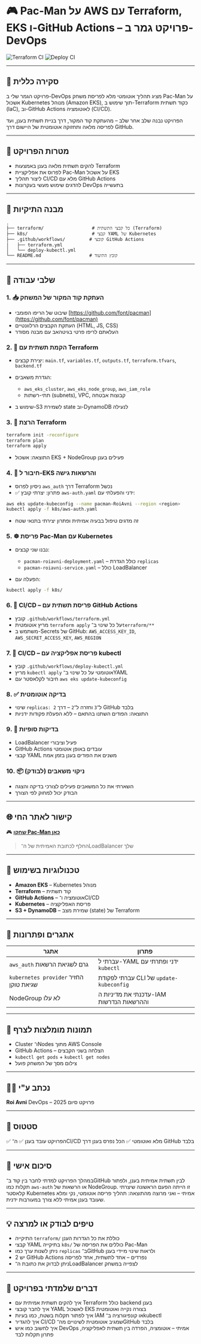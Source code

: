 # 🎮 Pac-Man על AWS עם Terraform, EKS ו-GitHub Actions – פרויקט גמר ב-DevOps

![Terraform CI](https://github.com/RoiAvni/pacman/actions/workflows/terraform.yml/badge.svg)
![Deploy CI](https://github.com/RoiAvni/pacman/actions/workflows/deploy-kubectl.yml/badge.svg)

---

## 📌 סקירה כללית

פרויקט הגמר שלי ב-DevOps מציג תהליך אוטומטי מלא לפריסת משחק Pac-Man על אשכול Kubernetes מנוהל (Amazon EKS), תוך שימוש ב-Terraform כקוד תשתית (IaC), וב-GitHub Actions לאוטומציה (CI/CD).

הפרויקט נבנה שלב אחר שלב – מהעתקת קוד המקור, דרך בניית תשתית בענן, ועד לפריסה מלאה ותחזוקה אוטומטית של היישום דרך GitHub.

---

## 🎯 מטרות הפרויקט

* להקים תשתית מלאה בענן באמצעות Terraform
* לפרוס את אפליקציית Pac-Man על אשכול EKS
* ליצור תהליך CI/CD מלא עם GitHub Actions
* להדגים שימוש מעשי בעקרונות DevOps בתעשייה

---

## 📁 מבנה התיקיות

```
.
├── terraform/                  # כל קבצי התשתית (Terraform)
├── k8s/                        # קבצי YAML של Kubernetes
├── .github/workflows/         # קובצי GitHub Actions
│   ├── terraform.yml
│   └── deploy-kubectl.yml
└── README.md                  # קובץ התיעוד
```

---

## 🧱 שלבי עבודה

### 1. 📥 העתקת קוד המקור של המשחק

* שיבוט של הריפו הפומבי [https://github.com/font/pacman](https://github.com/font/pacman)
* העתקת הקבצים הרלוונטיים (HTML, JS, CSS)
* העלאתם לריפו פרטי בגיטהאב עם מבנה מסודר

### 2. 🧱 הקמת תשתית עם Terraform

* יצירת קבצים: `main.tf`, `variables.tf`, `outputs.tf`, `terraform.tfvars`, `backend.tf`
* הגדרת משאבים:

  * `aws_eks_cluster`, `aws_eks_node_group`, `aws_iam_role`
  * תתי-רשתות (subnets), VPC, קבוצות אבטחה
* שימוש ב-S3 לשמירת state וב-DynamoDB לנעילה

### 3. 🧪 הרצת Terraform

```bash
terraform init -reconfigure
terraform plan
terraform apply
```

* התוצאה: אשכול EKS + NodeGroup פעילים בענן

### 4. 🔐 חיבור ל-EKS והרשאות גישה

* ניסיון לפרוס `aws_auth` דרך Terraform נכשל
* ✅ פתרון: יצרתי קובץ `aws-auth.yaml` ידני והפעלתי עם:

```bash
aws eks update-kubeconfig --name pacman-RoiAvni --region <region>
kubectl apply -f k8s/aws-auth.yaml
```

* זה מדגים טיפול בבעיה אמיתית ופתרון יצירתי בתנאי שטח

### 5. ☸️ פריסת Pac-Man עם Kubernetes

* נבנו שני קבצים:

  * `pacman-roiavni-deployment.yaml` – כולל הגדרת `replicas`
  * `pacman-roiavni-service.yaml` – כולל LoadBalancer
* הפעלה עם:

```bash
kubectl apply -f k8s/
```

### 6. 🔁 CI/CD – פריסת תשתית עם GitHub Actions

* קובץ `.github/workflows/terraform.yml`
* מריץ אוטומטית `terraform apply` על כל שינוי ב־`terraform/**`
* משתמש ב-Secrets של GitHub: `AWS_ACCESS_KEY_ID`, `AWS_SECRET_ACCESS_KEY`, `AWS_REGION`

### 7. 🚀 CI/CD – פריסת אפליקציה עם kubectl

* קובץ `.github/workflows/deploy-kubectl.yml`
* מריץ `kubectl apply` אוטומטי על כל שינוי ב־YAML
* חיבור לקלאסטר עם `aws eks update-kubeconfig`

### 8. ✅ בדיקה אוטומטית

* שינוי `replicas: 2` ל־`3` וחזרה ל־`2` – דרך GitHub בלבד
* התוצאה: הפודים השתנו בהתאם – ללא הפעלת פקודות ידניות

### 9. 🧪 בדיקות סופיות

* LoadBalancer פעיל וציבורי
* GitHub Actions עובדים באופן אוטומטי
* קבצי YAML משנים את הפודים בענן בזמן אמת

### 10. 📦 ניקוי משאבים (לבודק)

* השארתי את כל המשאבים פעילים לצורכי בדיקה והצגה
* הבודק יכול למחוק לפי הצורך

---

## 🌐 קישור לאתר החי

🎮 **[שחקו Pac-Man כאן](http://<כתובת-load-balancer>)**

> החלף לכתובת האמיתית של ה־LoadBalancer שלך

---

## 🧰 טכנולוגיות בשימוש

* **Amazon EKS** – Kubernetes מנוהל
* **Terraform** – קוד תשתית
* **GitHub Actions** – אוטומציה ו־CI/CD
* **Kubernetes** – פריסת האפליקציה
* **S3 + DynamoDB** – שמירת מצב (state) של Terraform

---

## 🧠 אתגרים ופתרונות

| אתגר                                   | פתרון                                    |
| -------------------------------------- | ---------------------------------------- |
| `aws_auth` גרם לשגיאת הרשאות           | עברתי ל-YAML ידני ופתרתי עם `kubectl`    |
| `kubernetes provider` החזיר שגיאת טוקן | עברתי לפקודת CLI של `update-kubeconfig`  |
| NodeGroup לא עלו                       | עדכנתי את מדיניות ה-IAM וההרשאות הנדרשות |

---

## 📸 תמונות מומלצות לצרף

* Cluster ו־Nodes מתוך AWS Console
* GitHub Actions – הצלחה בשני הקבצים
* `kubectl get pods` + `kubectl get nodes`
* צילום מסך של המשחק פועל

---

## 🙋‍♂️ נכתב ע"י

**Roi Avni**
DevOps – פרויקט סיום 2025

---

## 🏁 סטטוס

✅ הפרויקט עובד בענן
✅ ה־CI/CD מלא ואוטומטי
✅ הכל נפרס בענן דרך GitHub בלבד

---

## 🧾 סיכום אישי

במהלך הפרויקט למדתי לחבר בין קוד ב־GitHub לבין תשתית אמיתית בענן, ולפתור תקלות כמו `aws-auth` או הרשאות של NodeGroup. זו הייתה הפעם הראשונה שיצרתי קלאסטר Kubernetes אמיתי – ואני מרוצה מהתוצאה: תהליך פריסה אוטומטי, נקי ומלא שעובד בענן אמיתי ללא צורך במעורבות ידנית.

---

## 💡 טיפים לבודק או למרצה

* התיקייה `terraform/` כוללת את כל הגדרות הענן
* קבצי YAML בתיקייה `k8s/` כוללים את הפריסה של Pac-Man
* ניתן לשנות ערך כמו `replicas` ב־GitHub ולראות שינוי מיידי בענן
* יש 2 GitHub Actions נפרדים – אחד לתשתית, אחד לפריסה
* ניתן לבדוק את כתובת ה־LoadBalancer לצפייה במשחק

---

## 🧠 דברים שלמדתי בפרויקט

* איך להקים תשתית אמיתית עם Terraform כולל backend בענן
* איך לחבר קובצי YAML לאשכול EKS בצורה נקייה ואוטומטית
* איך לפתור תקלות בשטח, כמו בעיות IAM או קונפיגורציה ב־kubectl
* איך להגדיר CI/CD שמגיב אוטומטית לשינויים מה־GitHub בלבד
* איך לחשוב כמו איש DevOps אמיתי – אוטומציה, הפרדה בין תשתית לאפליקציה, פתרון תקלות לבד
